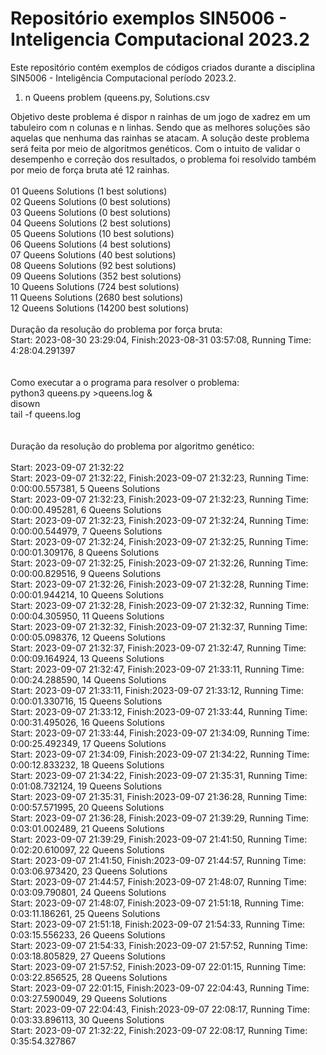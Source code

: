 # Repositório exemplos SIN5006 - Inteligencia Computacional 2023.2

Este repositório contém exemplos de códigos criados durante a disciplina SIN5006 - Inteligência Computacional período 2023.2. 

1. n Queens problem (queens.py, Solutions.csv

Objetivo deste problema é dispor n rainhas de um jogo de xadrez em um tabuleiro com n colunas e n linhas. Sendo que as melhores soluções são aquelas que nenhuma das rainhas se atacam.
A solução deste problema será feita por meio de algoritmos genéticos. Com o intuito de validar o desempenho e correção dos resultados, o problema foi resolvido também por meio de força bruta até 12 rainhas. 
<br><br>
  01 Queens Solutions     (1 best solutions)<br>
  02 Queens Solutions     (0 best solutions)<br>
  03 Queens Solutions     (0 best solutions)<br>
  04 Queens Solutions     (2 best solutions)<br>
  05 Queens Solutions    (10 best solutions)<br>
  06 Queens Solutions     (4 best solutions)<br>
  07 Queens Solutions    (40 best solutions)<br>
  08 Queens Solutions    (92 best solutions)<br>
  09 Queens Solutions   (352 best solutions)<br>
  10 Queens Solutions   (724 best solutions)<br>
  11 Queens Solutions  (2680 best solutions)<br>
  12 Queens Solutions (14200 best solutions)<br>
<br>
Duração da resolução do problema por força bruta:<br>
Start: 2023-08-30 23:29:04, Finish:2023-08-31 03:57:08, Running Time: 4:28:04.291397<br>
<br><br>
Como executar a o programa para resolver o problema:<br>
python3 queens.py >queens.log & <br>
disown <br>
tail -f queens.log <br>
<br><br>
Duração da resolução do problema por algoritmo genético:<br><br>
Start: 2023-09-07 21:32:22<br>
Start: 2023-09-07 21:32:22, Finish:2023-09-07 21:32:23, Running Time: 0:00:00.557381, 5 Queens Solutions<br>
Start: 2023-09-07 21:32:23, Finish:2023-09-07 21:32:23, Running Time: 0:00:00.495281, 6 Queens Solutions<br>
Start: 2023-09-07 21:32:23, Finish:2023-09-07 21:32:24, Running Time: 0:00:00.544979, 7 Queens Solutions<br>
Start: 2023-09-07 21:32:24, Finish:2023-09-07 21:32:25, Running Time: 0:00:01.309176, 8 Queens Solutions<br>
Start: 2023-09-07 21:32:25, Finish:2023-09-07 21:32:26, Running Time: 0:00:00.829516, 9 Queens Solutions<br>
Start: 2023-09-07 21:32:26, Finish:2023-09-07 21:32:28, Running Time: 0:00:01.944214, 10 Queens Solutions<br>
Start: 2023-09-07 21:32:28, Finish:2023-09-07 21:32:32, Running Time: 0:00:04.305950, 11 Queens Solutions<br>
Start: 2023-09-07 21:32:32, Finish:2023-09-07 21:32:37, Running Time: 0:00:05.098376, 12 Queens Solutions<br>
Start: 2023-09-07 21:32:37, Finish:2023-09-07 21:32:47, Running Time: 0:00:09.164924, 13 Queens Solutions<br>
Start: 2023-09-07 21:32:47, Finish:2023-09-07 21:33:11, Running Time: 0:00:24.288590, 14 Queens Solutions<br>
Start: 2023-09-07 21:33:11, Finish:2023-09-07 21:33:12, Running Time: 0:00:01.330716, 15 Queens Solutions<br>
Start: 2023-09-07 21:33:12, Finish:2023-09-07 21:33:44, Running Time: 0:00:31.495026, 16 Queens Solutions<br>
Start: 2023-09-07 21:33:44, Finish:2023-09-07 21:34:09, Running Time: 0:00:25.492349, 17 Queens Solutions<br>
Start: 2023-09-07 21:34:09, Finish:2023-09-07 21:34:22, Running Time: 0:00:12.833232, 18 Queens Solutions<br>
Start: 2023-09-07 21:34:22, Finish:2023-09-07 21:35:31, Running Time: 0:01:08.732124, 19 Queens Solutions<br>
Start: 2023-09-07 21:35:31, Finish:2023-09-07 21:36:28, Running Time: 0:00:57.571995, 20 Queens Solutions<br>
Start: 2023-09-07 21:36:28, Finish:2023-09-07 21:39:29, Running Time: 0:03:01.002489, 21 Queens Solutions<br>
Start: 2023-09-07 21:39:29, Finish:2023-09-07 21:41:50, Running Time: 0:02:20.610097, 22 Queens Solutions<br>
Start: 2023-09-07 21:41:50, Finish:2023-09-07 21:44:57, Running Time: 0:03:06.973420, 23 Queens Solutions<br>
Start: 2023-09-07 21:44:57, Finish:2023-09-07 21:48:07, Running Time: 0:03:09.790801, 24 Queens Solutions<br>
Start: 2023-09-07 21:48:07, Finish:2023-09-07 21:51:18, Running Time: 0:03:11.186261, 25 Queens Solutions<br>
Start: 2023-09-07 21:51:18, Finish:2023-09-07 21:54:33, Running Time: 0:03:15.556233, 26 Queens Solutions<br>
Start: 2023-09-07 21:54:33, Finish:2023-09-07 21:57:52, Running Time: 0:03:18.805829, 27 Queens Solutions<br>
Start: 2023-09-07 21:57:52, Finish:2023-09-07 22:01:15, Running Time: 0:03:22.856525, 28 Queens Solutions<br>
Start: 2023-09-07 22:01:15, Finish:2023-09-07 22:04:43, Running Time: 0:03:27.590049, 29 Queens Solutions<br>
Start: 2023-09-07 22:04:43, Finish:2023-09-07 22:08:17, Running Time: 0:03:33.896113, 30 Queens Solutions<br>
Start: 2023-09-07 21:32:22, Finish:2023-09-07 22:08:17, Running Time: 0:35:54.327867<br>
